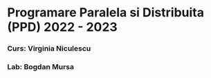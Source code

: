# Programare Paralela si Distribuita (PPD) 2022 - 2023

### Curs: Virginia Niculescu

### Lab: Bogdan Mursa